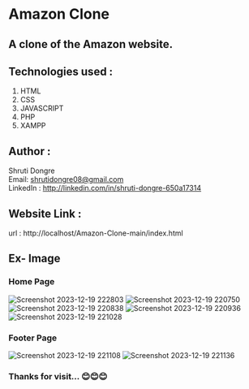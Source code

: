 # Amazon Clone

## A clone of the Amazon website.

## Technologies used :
   1. HTML
   2. CSS
   3. JAVASCRIPT
   4. PHP
   5. XAMPP

## Author :
   Shruti Dongre
   <br>
   Email: shrutidongre08@gmail.com
   <br>
   LinkedIn : http://linkedin.com/in/shruti-dongre-650a17314

## Website Link :
   url : http://localhost/Amazon-Clone-main/index.html

## Ex- Image
### Home Page
![Screenshot 2023-12-19 222803](https://github.com/akashdeep023/Amazon-Clone/assets/126412088/76cbf588-128f-4362-a344-8f021f4bcef6)
![Screenshot 2023-12-19 220750](https://github.com/akashdeep023/Amazon-Clone/assets/126412088/38c77534-3ff6-423a-a917-d479cd18f5af)
![Screenshot 2023-12-19 220838](https://github.com/akashdeep023/Amazon-Clone/assets/126412088/7bf8bc88-a26b-4797-9095-9d4691afccb7)
![Screenshot 2023-12-19 220936](https://github.com/akashdeep023/Amazon-Clone/assets/126412088/eeee40a0-a694-4e3f-aa3d-899592c0e40f)
![Screenshot 2023-12-19 221028](https://github.com/akashdeep023/Amazon-Clone/assets/126412088/f2412acc-f41d-40d7-a6d9-e1d403cfedef)

### Footer Page
![Screenshot 2023-12-19 221108](https://github.com/akashdeep023/Amazon-Clone/assets/126412088/6da7a1d7-500b-483d-b0e4-4816c7b1a4b6)
![Screenshot 2023-12-19 221136](https://github.com/akashdeep023/Amazon-Clone/assets/126412088/2ee9323f-d01a-43af-b522-45afa1be6b06)


### Thanks for visit... 😊😊😊
